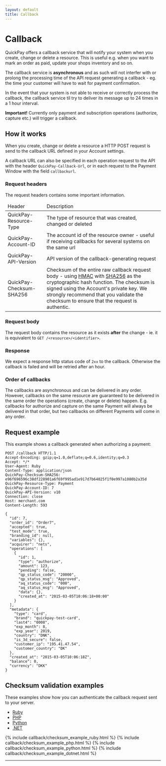 ```yaml
---
layout: default
title: Callback
---
```


# Callback

QuickPay offers a callback service that will notify your system when you create, change or delete a resource. This is useful e.g. when you want to mark an order as paid, update your shops inventory and so on.

The callback service is **asynchronous** and as such will not interfer with or prolong the processing time of the API request generating a callback - eg. the time your customer will have to wait for payment confirmation.

In the event that your system is not able to receive or correctly process the callback, the callback service til try to deliver its message up to 24 times in a 1 hour interval.

<div class="alert alert-warning"><strong>Important!</strong> Currently only payment and subscription operations (authorize, capture etc.) will trigger a callback.</div>

## How it works

When you create, change or delete a resource a HTTP POST request is send to the callback URL defined in your Account settings.

A callback URL can also be specified in each operation request to the API with the header `QuickPay-Callback-Url`, or in each request to the Payment Window with the field `callbackurl`.

### Request headers

The request headers contains some important information.

<table class="table table-striped first-column-nowrap">
  <thead>
    <tr>
      <td>Header</td>
      <td>Description</td>
    </tr>
  </thead>
  <tbody>
    <tr>
      <td>QuickPay-Resource-Type</td>
      <td>The type of resource that was created, changed or deleted</td>
    </tr>
    <tr>
      <td>QuickPay-Account-ID</td>
      <td>The account id of the resource owner - useful if receiving callbacks for several systems on the same url</td>
    </tr>
    <tr>
      <td>QuickPay-API-Version</td>
      <td>API version of the callback-generating request</td>
    </tr>
    <tr>
      <td>QuickPay-Checksum-SHA256</td>
      <td>Checksum of the entire raw callback request body - using <a href="http://en.wikipedia.org/wiki/Hash-based_message_authentication_code">HMAC</a> with <a href="http://en.wikipedia.org/wiki/SHA-2">SHA256</a> as the cryptographic hash function. The checksum is signed using the Account's private key. We strongly recommend that you validate the checksum to ensure that the request is authentic.</td>
    </tr>
  </tbody>
</table>

### Request body

The request body contains the resource as it exists **after** the change - ie. it is equivalent to `GET /<resource>/<identifier>`.

### Response

We expect a response http status code of `2xx` to the callback. Otherwise the callback is failed and will be retried after an hour.

### Order of callbacks

The callbacks are asynchronous and can be delivered in any order. However, callbacks on the same resource are guaranteed to be delivered in the same order the operations (create, change or delete) happen. E.g. callbacks for authorize and capture on the same Payment will always be delivered in that order, but two callbacks on different Payments will come in any order.

## Request example

This example shows a callback generated when authorizing a payment:

```
POST /callback HTTP/1.1
Accept-Encoding: gzip;q=1.0,deflate;q=0.6,identity;q=0.3
Accept: */*
User-Agent: Ruby
Content-Type: application/json
QuickPay-Checksum-SHA256: e96f696596c38df228901a6f69f995ad1e917d7b64025f1f0e997a1080b2a35d
QuickPay-Resource-Type: Payment
QuickPay-Account-ID: 7
QuickPay-API-Version: v10
Connection: close
Host: merchant.com
Content-Length: 593

{
  "id": 7,
  "order_id": "Order7",
  "accepted": true,
  "test_mode": true,
  "branding_id": null,
  "variables": {},
  "acquirer": "nets",
  "operations": [
    {
      "id": 1,
      "type": "authorize",
      "amount": 123,
      "pending": false,
      "qp_status_code": "20000",
      "qp_status_msg": "Approved",
      "aq_status_code": "000",
      "aq_status_msg": "Approved",
      "data": {},
      "created_at": "2015-03-05T10:06:18+00:00"
    }
  ],
  "metadata": {
    "type": "card",
    "brand": "quickpay-test-card",
    "last4": "0008",
    "exp_month": 8,
    "exp_year": 2019,
    "country": "DNK",
    "is_3d_secure": false,
    "customer_ip": "195.41.47.54",
    "customer_country": "DK"
  },
  "created_at": "2015-03-05T10:06:18Z",
  "balance": 0,
  "currency": "DKK"
}
```

## Checksum validation examples

These examples show how you can authenticate the callback request sent to your server.

<div class="code-examples">
  <ul class="nav nav-tabs">
    <li role="presentation" class="active">
      <a href="#checksum-example-ruby" role="tab" data-toggle="tab">Ruby</a>
    </li>
    <li role="presentation">
      <a href="#checksum-example-php" role="tab" data-toggle="tab">PHP</a>
    </li>
    <li role="presentation">
      <a href="#checksum-example-python" role="tab" data-toggle="tab">Python</a>
    </li>
    <li role="presentation">
      <a href="#checksum-example-dotnet" role="tab" data-toggle="tab">.NET</a>
    </li>
  </ul>
  <div class="tab-content">
    {% include callback/checksum_example_ruby.html %}
    {% include callback/checksum_example_php.html %}
    {% include callback/checksum_example_python.html %}
    {% include callback/checksum_example_dotnet.html %}
  </div>
</div>

---
